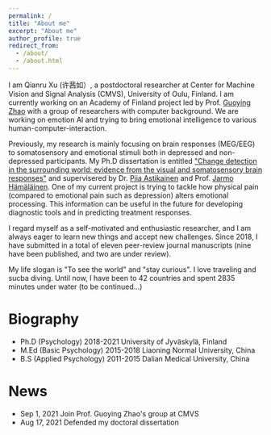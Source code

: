 ```yaml
---
permalink: /
title: "About me"
excerpt: "About me"
author_profile: true
redirect_from: 
  - /about/
  - /about.html
---
```


I am Qianru Xu (许茜如）, a postdoctoral researcher at Center for Machine Vision and Signal Analysis (CMVS), University of Oulu, Finland. I am currently working on an Academy of Finland project led by Prof. [Guoying Zhao](https://www.oulu.fi/university/researcher/guoying-zhao) with a group of researchers with computer background. We are working on emotion AI and trying to bring emotional intelligence to various human-computer-interaction.

Previously, my research is mainly focusing on brain responses (MEG/EEG) to somatosensory and emotional stimuli both in depressed and non-depressed participants. My Ph.D dissertation is entitled ["Change detection in the surrounding world: evidence from the visual and somatosensory brain responses"]( http://urn.fi/URN:ISBN:978-951-39-8791-6) and supervisered by Dr. [Piia Astikainen](https://www.jyu.fi/edupsy/fi/laitokset/psykologia/en/staff/astikainen-piia) and Prof. [Jarmo Hämäläinen](https://www.jyu.fi/edupsy/fi/laitokset/psykologia/en/staff/hamalainen-jarmo). One of my current project is trying to tackle how physical pain (compared to emotional pain such as depression) alters emotional processing. This information can be useful in the future for developing diagnostic tools and in predicting treatment responses.

I regard myself as a self-motivated and enthusiastic researcher, and I am always eager to learn new things and accept new challenges. Since 2018, I have submitted in a total of eleven peer-review journal manuscripts (nine have been published, and two are under review). 

My life slogan is "To see the world" and "stay curious". I love traveling and sucba diving. Until now, I have been to 42 countries and spent 2835 minutes under water (to be continued...)

Biography
======
- Ph.D (Psychology) 2018-2021 University of Jyväskylä, Finland
- M.Ed (Basic Psychology) 2015-2018 Liaoning Normal University, China
- B.S (Applied Psychology) 2011-2015 Dalian Medical University, China

News
======
- Sep 1, 2021   Join Prof. Guoying Zhao's group at CMVS
- Aug 17, 2021  Defended my doctoral dissertation 
